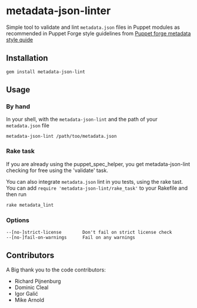 # metadata-json-linter

Simple tool to validate and lint `metadata.json` files in Puppet modules as
recommended in Puppet Forge style guidelines from [Puppet forge metadata style
quide](https://docs.puppetlabs.com/puppet/latest/reference/modules_publishing.html#write-a-metadatajson-file)

## Installation

```shell
gem install metadata-json-lint
```

## Usage

### By hand

In your shell, with the `metadata-json-lint` and the path of your `metadata.json` file

```shell
metadata-json-lint /path/too/metadata.json
```

### Rake task

If you are already using the puppet_spec_helper, you get metadata-json-lint
checking for free using the 'validate' task.

You can also integrate `metadata.json` lint in you tests, using the rake tast.
You can add `require 'metadata-json-lint/rake_task'` to your Rakefile and then
run

```ruby
rake metadata_lint
```

### Options

```
--[no-]strict-license        Don't fail on strict license check
--[no-]fail-on-warnings      Fail on any warnings
```

## Contributors

A Big thank you to the code contributors:

* Richard Pijnenburg
* Dominic Cleal
* Igor Galić
* Mike Arnold

